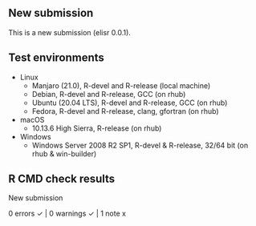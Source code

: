 ## New submission 

This is a new submission (elisr 0.0.1).

## Test environments

- Linux
  - Manjaro (21.0), R-devel and R-release (local machine)
  - Debian, R-devel and R-release, GCC (on rhub)
  - Ubuntu (20.04 LTS), R-devel and R-release, GCC (on rhub)
  - Fedora, R-devel and R-release, clang, gfortran (on rhub)
- macOS 
  - 10.13.6 High Sierra, R-release (on rhub)
- Windows 
  - Windows Server 2008 R2 SP1, R-devel & R-release, 32/64 bit (on rhub &
  win-builder)

## R CMD check results

New submission

0 errors ✓ | 0 warnings ✓ | 1 note x
